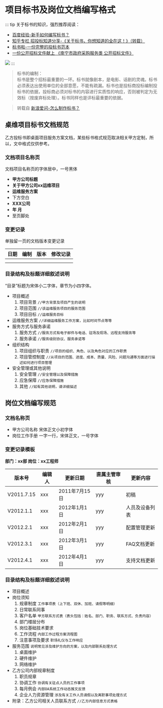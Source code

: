 # 项目标书及岗位文档编写格式

::: tip
关于标书的知识，强烈推荐阅读：
* [百度经验-新手如何编写标书？](https://jingyan.baidu.com/article/574c521959ec5e6c8d9dc1bf.html)
* [知乎专栏 招投标知道分享-《关于标书，你想知道的全在这！》（转载）](https://zhuanlan.zhihu.com/p/95672108)
* [标书啦-一份完整的投标书范本](https://www.biaoshula.com/b192.html)
* [一份公开招标文件献上 《南宁市政府采购服务类 公开招标文件》](https://www.baidu.com/link?url=5F7V4us8olSgooftVOFTvodcooNxhZHe5VYjjAliZNi5dsXxohTbqbbHUE63P8UdqNfaT8k8k6dxvon2mdYI08K6jBKKjDELbIe5cCD12cpqpejjPPxU-XcljibuFYuv&amp;wd=&amp;eqid=ad31d657000163cd000000065ed39e27)

![](https://i.loli.net/2020/05/31/i62gRVOeTb3vIGF.png)
:::

> 标书的编制：  
> 标书是整个招标最重要的一环。标书就像剧本，是电影、话剧的灵魂。标书必须表达出使用单位的全部意愿，不能有疏漏。标书也是投标商投标编制投标书的依据，投标商必须对标书的内容进行实质性的响应，否则被判定为无效标（按废弃标处理）。标书同样也是评标最重要的依据。

> 转载自 [新浪爱问-怎么制作标书？](https://iask.sina.com.cn/b/10705353.html)


## 桌维项目标书文档规范

乙方投标书即桌面项目服务方案文档，某些标书格式规范取决相关甲方定制，所以，文中格式仅供参考。

### 文档项目名称页

文档项目名称页的字体居中，一号黑体

* **甲方公司标题**
* **关于甲方公司xx运维项目**
* **运维服务方案**
* 下方空白
* **XXX公司**
* **年 月**
* 至页脚处


### 变更记录

单独留一页的文档版本变更记录

| 日期 | 编制 | 版本 | 修改记录 |
|-------|------|-------|----------|
|       |      |       |          |
|       |      |       |          |

### 目录结构及标题详细叙述说明

“目录”标题为宋体小二字体，章节为小四字体。

* 项目概述
    1. 项目背景 `//甲方背景及项目产生的说明`
    1. 项目范围 `//该运维服务项目的服务范围`
    1. 项目目标 `//运维服务目标`
* 运维服务方案 `//详细运维服务工作方案，比如时间节点等等`
* 服务方式与服务承诺 
    1. 服务方式 `//服务方式有电子邮件与电话、驻场及现场、远程支持服务等`
    1. 服务承诺 `//服务级别协议、服务承诺等`
* 组织结构
    1. 项目组织与职责 `//项目的组织、角色、以及角色对应的工作职责`
    1. 项目管控制度 `//从项目的范围、进度、成本、质量、风险、问题沟通等方面进行描述如何进行项目管理`
* 安全管理或其他说明
    1. 安全管理 `//安全管理以及保障措施`
    1. 应急保障 `//应急保障措施`
    1. 其他 `//如有其他说明，请详细描述`

## 岗位文档编写规范

### 文档名称页

* 甲方公司名称 宋体正文小初字体
* 岗位工作手册 一字一行，宋体正文，一号字体

### 变更记录模板

**部门：xx部 岗位：xx工程师**

| 版本号      | **编辑人** | **更新日期** | **直属主管审核** | **更新内容**         |
|-----------------|------------|-----------------------|------------------|----------------------|
| V2011.7.15  | xxx | 2011年7月15日    | yyy       | 初稿            |
| V2012.1.1  | xxx | 2012年1月1日   | yyy       | 人员及设备列表   |
| V2012.2.1  | xxx | 2012年2月1日   | yyy       | 配置管理更新    |
| V2012.3.1  | xxx | 2012年3月1日   | yyy        | FAQ文档更新     |
| V2012.4.1  | xxx   | 2012年4月1日   | yyy      | 支持文档更新    |

### 目录结构及标题详细叙述说明

* 项目概述
* 岗位须知
    1. 规章制度	 `工作事项表（上下班、双休、加班、请假等明细）`
    1. 日常联系同事	
    1. 客户名单 `甲方联系方式表（表头包括：姓名、部门、职务、联系方式、负责内容）`
    1. 部门楼层分布		
    1. 岗位基础技术要求
    1. 工作流程 `内部工作过程方案流程图`
    1. 注意事项及要求 `职场礼仪与工作响应`
* 服务范围 `说明常见涉及维护方向的方案，以及内部联系处理方式`
    1. 桌面维护
    1. 硬件维护
    1. 网络维护
* 乙方公司内部规章制度
    1. 职员规章
    1. 协调工作 `协调有关驻点人员的工作事项`
    1. 每月例会	`内部OA系统工作动态推文反馈`
    1. 企业人力资源管理 `涉及有关工作人员请假以及离职事项处理方式`
* 附录：乙方公司相关人员联系方式 `//乙方内部信息方式表格`